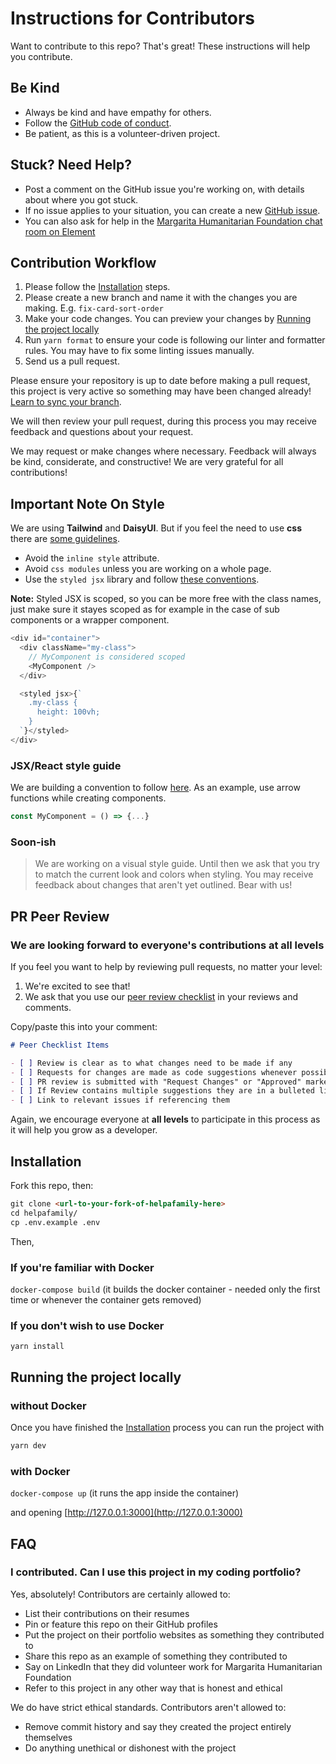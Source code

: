# Instructions for Contributors

Want to contribute to this repo? That's great! These instructions will help you contribute.

## Be Kind

- Always be kind and have empathy for others.
- Follow the [GitHub code of conduct](https://github.com/github/docs/blob/main/CODE_OF_CONDUCT.md).
- Be patient, as this is a volunteer-driven project.

## Stuck? Need Help?

- Post a comment on the GitHub issue you're working on, with details about where you got stuck.
- If no issue applies to your situation, you can create a new [GitHub issue](https://github.com/margaritahumanitarian/helpafamily/issues).
- You can also ask for help in the [Margarita Humanitarian Foundation chat room on Element](https://app.element.io/#/room/#mhf:matrix.org)

## Contribution Workflow

1. Please follow the [Installation](#installation) steps.
2. Please create a new branch and name it with the changes you are making. E.g. `fix-card-sort-order`
3. Make your code changes. You can preview your changes by [Running the project locally](#running-the-project-locally)
4. Run `yarn format` to ensure your code is following our linter and formatter rules. You may have to fix some linting issues manually.
5. Send us a pull request.

Please ensure your repository is up to date before making a pull request, this project is very active so something may have been changed already! [Learn to sync your branch](https://docs.github.com/en/desktop/contributing-and-collaborating-using-github-desktop/keeping-your-local-repository-in-sync-with-github/syncing-your-branch).

We will then review your pull request, during this process you may receive feedback and questions about your request.

We may request or make changes where necessary. Feedback will always be kind, considerate, and constructive! We are very grateful for all contributions!

## Important Note On Style

We are using **Tailwind** and **DaisyUI**. But if you feel the need to use **css** there are [some guidelines](https://margaritahumanitarian.gitbook.io/help-a-family-manual/contributing-to-the-repository/mhf-css-guide).

- Avoid the `inline style` attribute.
- Avoid `css modules` unless you are working on a whole page.
- Use the `styled jsx` library and follow [these conventions](https://nextjs.org/blog/styling-next-with-styled-jsx).

**Note:** Styled JSX is scoped, so you can be more free with the class names, just make sure it stayes scoped as for example in the case of sub components or a wrapper component.

```js
<div id="container">
  <div className="my-class">
    // MyComponent is considered scoped
    <MyComponent />
  </div>

  <styled jsx>{`
    .my-class {
      height: 100vh;
    }
  `}</styled>
</div>
```

### JSX/React style guide

We are building a convention to follow [here](https://margaritahumanitarian.gitbook.io/help-a-family-manual/contributing-to-the-repository/mhf-javascript-react-style-guide). As an example, use arrow functions while creating components.

```js
const MyComponent = () => {...}
```

### Soon-ish

> We are working on a visual style guide. Until then we ask that you try to match the current look and colors when styling. You may receive feedback about changes that aren't yet outlined. Bear with us!

## PR Peer Review

### We are looking forward to everyone's contributions at all levels

If you feel you want to help by reviewing pull requests, no matter your level:

1. We're excited to see that!
2. We ask that you use our [peer review checklist](https://gist.github.com/audreyfeldroy/cc71cebbc3efae4fbf028d3e5ed37f84#peer-and-higher-additional-checklist-items) in your reviews and comments.

Copy/paste this into your comment:

```md
# Peer Checklist Items

- [ ] Review is clear as to what changes need to be made if any
- [ ] Requests for changes are made as code suggestions whenever possible
- [ ] PR review is submitted with "Request Changes" or "Approved" marked
- [ ] If Review contains multiple suggestions they are in a bulleted list
- [ ] Link to relevant issues if referencing them
```

Again, we encourage everyone at **all levels** to participate in this process as it will help you grow as a developer.

## Installation

Fork this repo, then:

```md
git clone <url-to-your-fork-of-helpafamily-here>
cd helpafamily/
cp .env.example .env
```

Then,

### If you're familiar with Docker

`docker-compose build` (it builds the docker container - needed only the first time or whenever the container gets removed)

### If you don't wish to use Docker

`yarn install`

## Running the project locally

### without Docker

Once you have finished the [Installation](#installation) process you can run the project with

```md
yarn dev
```

### with Docker

`docker-compose up` (it runs the app inside the container)

and opening [http://127.0.0.1:3000](http://127.0.0.1:3000)

## FAQ

### I contributed. Can I use this project in my coding portfolio?

Yes, absolutely! Contributors are certainly allowed to:

- List their contributions on their resumes
- Pin or feature this repo on their GitHub profiles
- Put the project on their portfolio websites as something they contributed to
- Share this repo as an example of something they contributed to
- Say on LinkedIn that they did volunteer work for Margarita Humanitarian Foundation
- Refer to this project in any other way that is honest and ethical

We do have strict ethical standards. Contributors aren't allowed to:

- Remove commit history and say they created the project entirely themselves
- Do anything unethical or dishonest with the project
